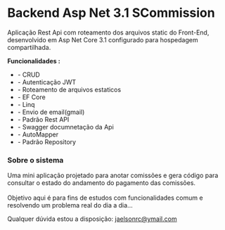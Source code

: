 <h1>Backend Asp Net 3.1 SCommission</h1>

Aplicação Rest Api com roteamento dos arquivos static do Front-End, desenvolvido em Asp Net Core 3.1 configurado para hospedagem compartilhada.
 
<p><strong> Funcionalidades :</strong><br/>
<ul>
   <li> - CRUD </li>
   <li> - Autenticação JWT</li>
   <li> - Roteamento de arquivos estaticos </li>
   <li> - EF Core </li>
   <li> - Linq </li>
   <li> - Envio de email(gmail) </li>
   <li> - Padrão Rest API </li>
   <li> - Swagger documnetação da Api </li>
   <li> - AutoMapper </li>
   <li> - Padrão Repository </li>
</ul>

<h3>Sobre o sistema</h3>

Uma mini aplicação projetado para anotar comissões e gera código para consultar o estado do andamento do pagamento das comissões.
<br/>
<br/>
Objetivo aqui é para fins de estudos com funcionalidades comum e resolvendo um problema real do dia a dia... 

Qualquer dúvida estou a disposição: jaelsonrc@ymail.com
